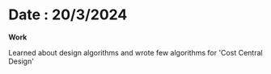 # Date : 20/3/2024

**Work**

Learned about design algorithms and wrote few algorithms for 'Cost Central Design'
